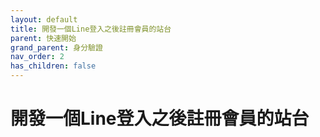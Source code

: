 ```yaml
---
layout: default
title: 開發一個Line登入之後註冊會員的站台
parent: 快速開始
grand_parent: 身分驗證
nav_order: 2
has_children: false
---
```


# 開發一個Line登入之後註冊會員的站台

